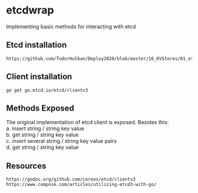# etcdwrap
Implementing basic methods for interacting with etcd

## Etcd installation
```
https://github.com/TudorHulban/Deploy2020/blob/master/16_KVStores/01_etcd.md
```

## Client installation 
```
go get go.etcd.io/etcd/clientv3
```

## Methods Exposed
The original implementation of etcd client is exposed. Besides this:<br/>
a. insert string / string key value<br/>
b. get string / string key value<br/>
c. insert several string / string key value pairs<br/>
d. get string / string key value<br/>




## Resources
```
https://godoc.org/github.com/coreos/etcd/clientv3
https://www.compose.com/articles/utilizing-etcd3-with-go/
```

